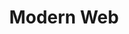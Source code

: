 ---
codehost: https://github.com/modernweb-dev/web
logohandle: modern-webdev
sort: modern-web
title: Modern Web
twitter: https://x.com/modern_web_dev
website: https://modern-web.dev/
---